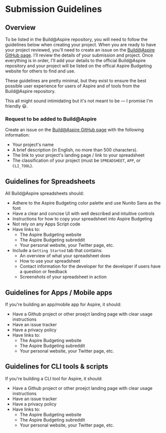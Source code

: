 # Submission Guidelines

## Overview

To be listed in the Build@Aspire repository, you will need to follow the guidelines below when creating your project. When you are ready to have your project reviewed, you'll need to create an issue on the [Build@Aspire GitHub page](https://github.com/Aspire-Budgeting/build-at-aspire). I'll review the details of your submission and project. Once everything is in order, I'll add your details to the official Build@Aspire repository and your project will be listed on the offical Aspire Budgeting website for others to find and use.

These guidelines are pretty minimal, but they exist to ensure the best possible user experience for users of Aspire and of tools from the Build@Aspire repository.

This all might sound intimidating but it's not meant to be — I promise I'm friendly 😃.

### Request to be added to Build@Aspire

 Create an issue on the [Build@Aspire GitHub page](https://github.com/Aspire-Budgeting/build-at-aspire) with the following information:

* Your project's name
* A brief description \(in English, no more than 500 characters\).
* The link to your project's landing page / link to your spreadsheet
* The classification of your project \(must be `SPREADSHEET`, `APP`, or `CLI_TOOL`\).

## Guidelines for Spreadsheets

All Build@Aspire spreadsheets should:

* Adhere to the Aspire Budgeting color palette and use Nunito Sans as the font
* Have a clear and concise UI with well described and intuitive controls
* Instructions for how to copy your spreadsheet into Aspire Budgeting
* Not rely on any Apps Script code
* Have links to:
  * The Aspire Budgeting website
  * The Aspire Budgeting subreddit
  * Your personal website, your Twitter page, etc.
* Include a `Getting Started` tab that contains:
  * An overview of what your spreadsheet does
  * How to use your spreadsheet
  * Contact information for the developer for the developer if users have a question or feedback
  * Screenshots of your spreadsheet in action

## Guidelines for Apps / Mobile apps

If you're building an app/mobile app for Aspire, it should:

* Have a Github project or other proejct landing page with clear usage instructions
* Have an issue tracker
* Have a privacy policy
* Have links to:
  * The Aspire Budgeting website
  * The Aspire Budgeting subreddit
  * Your personal website, your Twitter page, etc.

## Guidelines for CLI tools & scripts

If you're building a CLI tool for Aspire, it should:

* Have a Github project or other proejct landing page with clear usage instructions
* Have an issue tracker
* Have a privacy policy
* Have links to:
  * The Aspire Budgeting website
  * The Aspire Budgeting subreddit
  * Your personal website, your Twitter page, etc.

